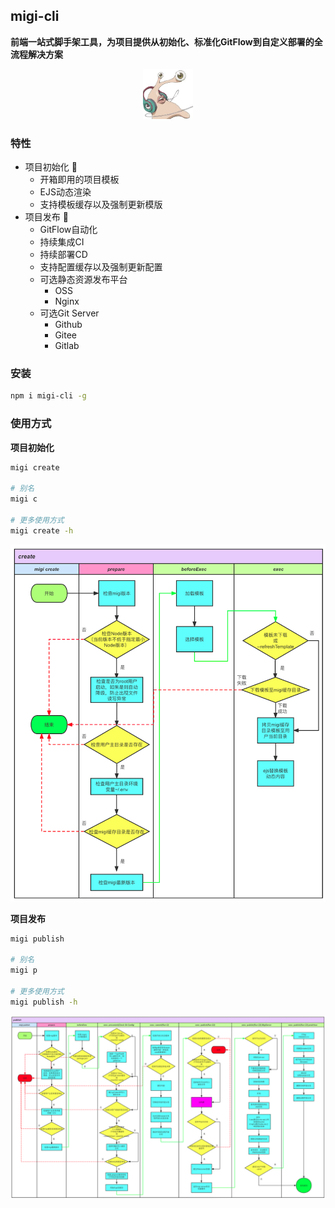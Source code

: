 
## migi-cli

**前端一站式脚手架工具，为项目提供从初始化、标准化GitFlow到自定义部署的全流程解决方案**

<div align="center">
  <img src="https://raw.githubusercontent.com/tian0o0/pic/master/20220708212912.png" width="80" />
</div>

### 特性
- 项目初始化 :tada: 
  - 开箱即用的项目模板
  - EJS动态渲染
  - 支持模板缓存以及强制更新模版
- 项目发布 :tada: 
  - GitFlow自动化
  - 持续集成CI
  - 持续部署CD
  - 支持配置缓存以及强制更新配置
  - 可选静态资源发布平台
    - OSS
    - Nginx
  - 可选Git Server
    - Github
    - Gitee
    - Gitlab

### 安装
```sh
npm i migi-cli -g
```
### 使用方式

**项目初始化**
```sh
migi create

# 别名
migi c

# 更多使用方式
migi create -h
```
![](https://raw.githubusercontent.com/tian0o0/pic/master/20220825223217.png)

**项目发布**
```sh
migi publish

# 别名
migi p

# 更多使用方式
migi publish -h
```
![](https://raw.githubusercontent.com/tian0o0/pic/master/20220825223335.png)



